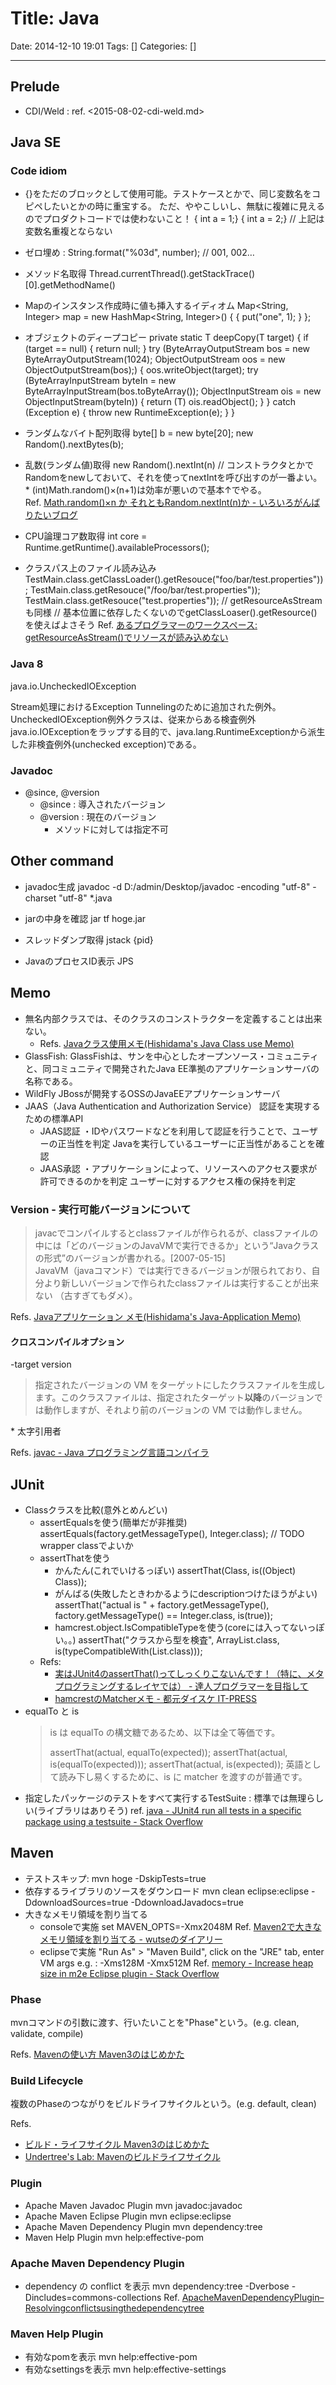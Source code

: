 # Title: Java

Date: 2014-12-10 19:01
Tags: []
Categories: []

---

## Prelude

* CDI/Weld : ref. <2015-08-02-cdi-weld.md>

## Java SE

### Code idiom

* {}をただのブロックとして使用可能。テストケースとかで、同じ変数名をコピペしたいとかの時に重宝する。
    ただ、ややこしいし、無駄に複雑に見えるのでプロダクトコードでは使わないこと！
        { int a = 1;}
        { int a = 2;}
        // 上記は変数名重複とならない

* ゼロ埋め :
        String.format("%03d", number); // 001, 002…

* メソッド名取得
        Thread.currentThread().getStackTrace()[0].getMethodName()

* Mapのインスタンス作成時に値も挿入するイディオム
        Map<String, Integer> map = new HashMap<String, Integer>() {
            {
                put("one", 1);
            }
        };

* オブジェクトのディープコピー
        private static <T> T deepCopy(T target) {
            if (target == null) {
                return null;
            }
            try (ByteArrayOutputStream bos = new ByteArrayOutputStream(1024);
                    ObjectOutputStream oos = new ObjectOutputStream(bos);) {
                oos.writeObject(target);
                try (ByteArrayInputStream byteIn = new ByteArrayInputStream(bos.toByteArray());
                        ObjectInputStream ois = new ObjectInputStream(byteIn)) {
                    return (T) ois.readObject();
                }
            } catch (Exception e) {
                throw new RuntimeException(e);
            }
        }

* ランダムなバイト配列取得
        byte[] b = new byte[20];
        new Random().nextBytes(b);

* 乱数(ランダム値)取得
        new Random().nextInt(n)
        // コンストラクタとかでRandomをnewしておいて、それを使ってnextIntを呼び出すのが一番よい。
    \* (int)Math.random()×(n+1)は効率が悪いので基本↑でやる。  
    Ref. [Math.random()×n か それともRandom.nextInt(n)か - いろいろがんばりたいブログ](http://pushl.hatenablog.com/entry/2012/11/03/004027)

* CPU論理コア数取得
        int core = Runtime.getRuntime().availableProcessors();

* クラスパス上のファイル読み込み
        TestMain.class.getClassLoader().getResouce("foo/bar/test.properties"));
        TestMain.class.getResouce("/foo/bar/test.properties"));
        TestMain.class.getResouce("test.properties"));
        // getResourceAsStreamも同様
        // 基本位置に依存したくないのでgetClassLoaser().getResource()を使えばよさそう
    Ref. [あるプログラマーのワークスペース: getResourceAsStream()でリソースが読み込めない](http://aarkiton.blogspot.jp/2011/09/getresourceasstream.html)

### Java 8

java.io.UncheckedIOException

Stream処理におけるException Tunnelingのために追加された例外。
UncheckedIOException例外クラスは、従来からある検査例外java.io.IOExceptionをラップする目的で、java.lang.RuntimeExceptionから派生した非検査例外(unchecked exception)である。

### Javadoc

* @since, @version
    * @since : 導入されたバージョン
    * @version : 現在のバージョン
        * メソッドに対しては指定不可

## Other command

* javadoc生成
        javadoc -d D:/admin/Desktop/javadoc -encoding "utf-8" -charset "utf-8" *.java

* jarの中身を確認
        jar tf hoge.jar

* スレッドダンプ取得
        jstack {pid}

* JavaのプロセスID表示
        JPS

## Memo

* 無名内部クラスでは、そのクラスのコンストラクターを定義することは出来ない。
    * Refs. [Javaクラス使用メモ(Hishidama's Java Class use Memo)](http://www.ne.jp/asahi/hishidama/home/tech/java/class_use.html#anonymous_class)
* GlassFish:
    GlassFishは、サンを中心としたオープンソース・コミュニティと、同コミュニティで開発されたJava EE準拠のアプリケーションサーバの名称である。
* WildFly
    JBossが開発するOSSのJavaEEアプリケーションサーバ
* JAAS（Java Authentication and Authorization Service）
    認証を実現するための標準API
    * JAAS認証    ・IDやパスワードなどを利用して認証を行うことで、ユーザーの正当性を判定
        Javaを実行しているユーザーに正当性があることを確認
    * JAAS承認    ・アプリケーションによって、リソースへのアクセス要求が許可できるのかを判定
        ユーザーに対するアクセス権の保持を判定

### Version - 実行可能バージョンについて

> javacでコンパイルするとclassファイルが作られるが、classファイルの中には「どのバージョンのJavaVMで実行できるか」という“Javaクラスの形式”のバージョンが書かれる。[2007-05-15]  
> JavaVM（javaコマンド）では実行できるバージョンが限られており、自分より新しいバージョンで作られたclassファイルは実行することが出来ない （古すぎてもダメ）。

Refs. [Javaアプリケーション メモ(Hishidama's Java-Application Memo)](http://www.ne.jp/asahi/hishidama/home/tech/java/application.html#Java-version)

#### クロスコンパイルオプション

-target version

> 指定されたバージョンの VM をターゲットにしたクラスファイルを生成します。このクラスファイルは、指定されたターゲット**以降**のバージョンでは動作しますが、それより前のバージョンの VM では動作しません。

\* 太字引用者

Refs. [javac - Java プログラミング言語コンパイラ](http://docs.oracle.com/javase/jp/7/technotes/tools/solaris/javac.html)

## JUnit

* Classクラスを比較(意外とめんどい)
    * assertEqualsを使う(簡単だが非推奨)
            assertEquals(factory.getMessageType(), Integer.class); // TODO wrapper classでよいか
    * assertThatを使う
        * かんたん(これでいけるっぽい)
                assertThat(Class, is((Object) Class));
        * がんばる(失敗したときわかるようにdescriptionつけたほうがよい)
                assertThat("actual is " + factory.getMessageType(), factory.getMessageType() == Integer.class, is(true));
        * hamcrest.object.IsCompatibleTypeを使う(coreには入ってないっぽい。。)
                assertThat("クラスから型を検査", ArrayList.class, is(typeCompatibleWith(List.class)));
    * Refs:
        * [実はJUnit4のassertThat()ってしっくりこないんです！（特に、メタプログラミングするレイヤでは） - 達人プログラマーを目指して](http://d.hatena.ne.jp/ryoasai/20110502/1304339487)
        * [hamcrestのMatcherメモ - 都元ダイスケ IT-PRESS](http://d.hatena.ne.jp/daisuke-m/20090710/1247181113)
* equalTo と is
    > is は equalTo の構文糖であるため、以下は全て等価です。
    >
    > assertThat(actual, equalTo(expected));
    > assertThat(actual, is(equalTo(expected)));
    > assertThat(actual, is(expected));
    > 英語として読み下し易くするために、is に matcher を渡すのが普通です。
* 指定したパッケージのテストをすべて実行するTestSuite :
    標準では無理らしい(ライブラリはありそう) ref. [java - JUnit4 run all tests in a specific package using a testsuite - Stack Overflow](http://stackoverflow.com/questions/7331214/junit4-run-all-tests-in-a-specific-package-using-a-testsuite)

## Maven

* テストスキップ:
        mvn hoge -DskipTests=true
* 依存するライブラリのソースをダウンロード
        mvn clean eclipse:eclipse -DdownloadSources=true -DdownloadJavadocs=true
* 大きなメモリ領域を割り当てる
    * consoleで実施
            set MAVEN_OPTS=-Xmx2048M
        Ref. [Maven2で大きなメモリ領域を割り当てる - wutseのダイアリー](http://d.hatena.ne.jp/wutse/20071102/1193975925)
    * eclipseで実施
            "Run As" > "Maven Build", click on the "JRE" tab, enter VM args e.g. : -Xms128M -Xmx512M
        Ref. [memory - Increase heap size in m2e Eclipse plugin - Stack Overflow](http://stackoverflow.com/questions/7899221/increase-heap-size-in-m2e-eclipse-plugin)

### Phase

mvnコマンドの引数に渡す、行いたいことを"Phase"という。(e.g. clean, validate, compile)

Refs. [Mavenの使い方 Maven3のはじめかた](https://kengotoda.gitbooks.io/what-is-maven/content/primer/abstract.html)

### Build Lifecycle

複数のPhaseのつながりをビルドライフサイクルという。(e.g. default, clean)

Refs.

* [ビルド・ライフサイクル Maven3のはじめかた](https://kengotoda.gitbooks.io/what-is-maven/content/primer/build-lifecycle.html)
* [Undertree's Lab: Mavenのビルドライフサイクル](http://undertrees-lab.blogspot.jp/2011/11/maven.html)

### Plugin

* Apache Maven Javadoc Plugin
        mvn javadoc:javadoc
* Apache Maven Eclipse Plugin
        mvn eclipse:eclipse
* Apache Maven Dependency Plugin
        mvn dependency:tree
* Maven Help Plugin
        mvn help:effective-pom

### Apache Maven Dependency Plugin

* dependency の conflict を表示
        mvn dependency:tree -Dverbose -Dincludes=commons-collections
    Ref. [ApacheMavenDependencyPlugin&#x2013;Resolvingconflictsusingthedependencytree](https://maven.apache.org/plugins/maven-dependency-plugin/examples/resolving-conflicts-using-the-dependency-tree.html)

### Maven Help Plugin

* 有効なpomを表示
        mvn help:effective-pom
* 有効なsettingsを表示
        mvn help:effective-settings

